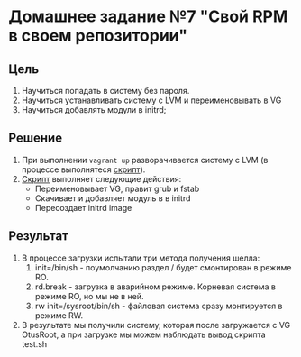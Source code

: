 # Домашнее задание №7 "Свой RPM в своем репозитории"
## Цель
1. Научиться попадать в систему без пароля.
1. Научиться устанавливать систему с LVM и переименовывать в VG
1. Научиться добавлять модули в initrd;

## Решение
1. При выполнении `vagrant up` разворачивается систему с LVM (в процессе выполнятеся [скрипт](./script.sh)).
1. [Скрипт](./script.sh) выполняет следующие действия:
    - Переименовывает VG, правит grub и fstab 
    - Скачивает и добавляет модуль в в initrd
    - Пересоздает initrd image
## Результат
1. В процессе загрузки испытали три метода получения шелла:
    1. init=/bin/sh - поумолчанию раздел / будет смонтирован в режиме RO.
    1. rd.break - загрузка в аварийном режиме. Корневая система в режиме RO, но мы не в ней.
    1. rw init=/sysroot/bin/sh - файловая система сразу монтируется в режиме RW.
1. В результате мы получили систему, которая после загружается с VG OtusRoot, а при загрузке мы можем наблюдать вывод скрипта test.sh